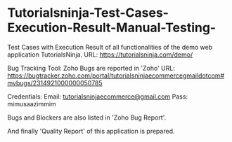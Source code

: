 # Tutorialsninja-Test-Cases-Execution-Result-Manual-Testing-
Test Cases with Execution Result of all functionalities of the demo web application TutorialsNinja. URL: https://tutorialsninja.com/demo/ 

Bug Tracking Tool: Zoho
Bugs are reported in 'Zoho' URL: https://bugtracker.zoho.com/portal/tutorialsninjaecommercegmaildotcom#mybugs/2314921000000050785

Credentials: 
Email: tutorialsninjaecommerce@gmail.com
Pass: mimusaazimmim

Bugs and Blockers are also listed in 'Zoho Bug Report'.

And finally 'Quality Report' of this application is prepared.
